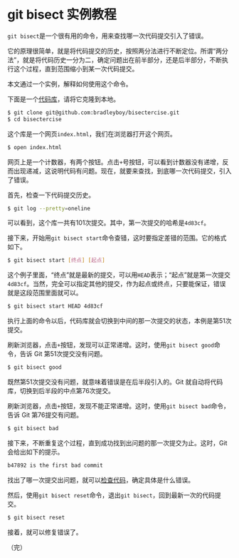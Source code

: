 # git bisect 实例教程

`git bisect`是一个很有用的命令，用来查找哪一次代码提交引入了错误。

它的原理很简单，就是将代码提交的历史，按照两分法进行不断定位。所谓“两分法”，就是将代码历史一分为二，确定问题出在前半部分，还是后半部分，不断执行这个过程，直到范围缩小到某一次代码提交。

本文通过一个实例，解释如何使用这个命令。

下面是一个[代码库](https://github.com/bradleyboy/bisectercise)，请将它克隆到本地。

```bash
$ git clone git@github.com:bradleyboy/bisectercise.git
$ cd bisectercise
```

这个库是一个网页`index.html`，我们在浏览器打开这个网页。

```bash
$ open index.html
```

网页上是一个计数器，有两个按钮。点击`+`号按钮，可以看到计数器没有递增，反而出现递减，这说明代码有问题。现在，就要来查找，到底哪一次代码提交，引入了错误。

首先，检查一下代码提交历史。

```bash
$ git log --pretty=oneline
```

可以看到，这个库一共有101次提交。其中，第一次提交的哈希是`4d83cf`。

接下来，开始用`git bisect start`命令查错，这时要指定差错的范围。它的格式如下。

```bash
$ git bisect start [终点] [起点]
```

这个例子里面，“终点”就是最新的提交，可以用`HEAD`表示；“起点”就是第一次提交`4d83cf`。当然，完全可以指定其他的提交，作为起点或终点，只要能保证，错误就是这段范围里面就可以。

```bash
$ git bisect start HEAD 4d83cf
```

执行上面的命令以后，代码库就会切换到中间的那一次提交的状态，本例是第51次提交。

刷新浏览器，点击`+`按钮，发现可以正常递增。这时，使用`git bisect good`命令，告诉 Git 第51次提交没有问题。

```bash
$ git bisect good
```

既然第51次提交没有问题，就意味着错误是在后半段引入的。Git 就自动将代码库，切换到后半段的中点第76次提交。

刷新浏览器，点击`+`按钮，发现不能正常递增。这时，使用`git bisect bad`命令，告诉 Git 第76提交有问题。

```bash
$ git bisect bad
```

接下来，不断重复这个过程，直到成功找到出问题的那一次提交为止。这时，Git 会给出如下的提示。

```bash
b47892 is the first bad commit
```

找出了哪一次提交出问题，就可以[检查代码](https://github.com/bradleyboy/bisectercise/commit/b47892adec22ee3b0330aff37cbc5e695dfb99d6)，确定具体是什么错误。

然后，使用`git bisect reset`命令，退出`git bisect`，回到最新一次的代码提交。

```bash
$ git bisect reset
```

接着，就可以修复错误了。

（完）

